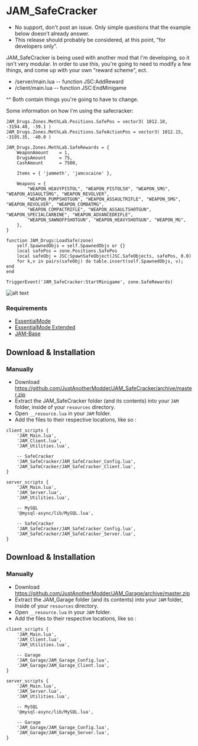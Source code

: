 # JAM_SafeCracker

- No support, don't post an issue. Only simple questions that the example below doesn't already answer.
- This release should probably be considered, at this point, "for developers only".

JAM_SafeCracker is being used with another mod that I'm developing, so it isn't very modular. In order to use this, you're going to need to modify a few things, and come up with your own "reward scheme", ect.

- /server/main.lua -- function JSC:AddReward
- /client/main.lua -- function JSC:EndMinigame

^^ Both contain things you're going to have to change.

Some information on how I'm using the safecracker:
```
JAM_Drugs.Zones.MethLab.Positions.SafePos = vector3( 1012.10, -3194.40, -39.1 )
JAM_Drugs.Zones.MethLab.Positions.SafeActionPos	= vector3( 1012.15, -3195.35, -40.0 )

JAM_Drugs.Zones.MethLab.SafeRewards	= { 
	WeaponAmount 	= 1,
	DrugsAmount 	= 75,
	CashAmount 		= 7500,

	Items = { 'jammeth', 'jamcocaine' },	
		
	Weapons = { 
		"WEAPON_HEAVYPISTOL", "WEAPON_PISTOL50", "WEAPON_SMG", "WEAPON_ASSAULTSMG", "WEAPON_REVOLVER", 
		"WEAPON_PUMPSHOTGUN", "WEAPON_ASSAULTRIFLE", "WEAPON_SMG", "WEAPON_REVOLVER", "WEAPON_COMBATMG", 
		"WEAPON_COMPACTRIFLE", "WEAPON_ASSAULTSHOTGUN", "WEAPON_SPECIALCARBINE", "WEAPON_ADVANCEDRIFLE",
		"WEAPON_SAWNOFFSHOTGUN", "WEAPON_HEAVYSHOTGUN", "WEAPON_MG",
	},				
}

function JAM_Drugs:LoadSafe(zone)
	self.SpawnedObjs = self.SpawnedObjs or {}
    local safePos = zone.Positions.SafePos
    local safeObj = JSC:SpawnSafeObject(JSC.SafeObjects, safePos, 0.0)
    for k,v in pairs(safeObj) do table.insert(self.SpawnedObjs, v); end
end

TriggerEvent('JAM_SafeCracker:StartMinigame', zone.SafeRewards)
```

![alt text](https://i.imgur.com/2FvhMqS.jpg)

### Requirements
* [EssentialMode](https://github.com/kanersps/essentialmode/releases)
* [EssentialMode Extended](https://github.com/ESX-Org/es_extended)
* [JAM-Base](https://github.com/JustAnotherModder/JAM)
## Download & Installation

### Manually
- Download https://github.com/JustAnotherModder/JAM_SafeCracker/archive/master.zip
- Extract the JAM_SafeCracker folder (and its contents) into your `JAM` folder, inside of your `resources` directory.
- Open `__resource.lua` in your `JAM` folder.
- Add the files to their respective locations, like so :

```
client_scripts {
	'JAM_Main.lua',
	'JAM_Client.lua',
	'JAM_Utilities.lua',

	-- SafeCracker
	'JAM_SafeCracker/JAM_SafeCracker_Config.lua',
	'JAM_SafeCracker/JAM_SafeCracker_Client.lua',
}

server_scripts {	
	'JAM_Main.lua',
	'JAM_Server.lua',
	'JAM_Utilities.lua',

	-- MySQL
	'@mysql-async/lib/MySQL.lua',

	-- SafeCracker
	'JAM_SafeCracker/JAM_SafeCracker_Config.lua',
	'JAM_SafeCracker/JAM_SafeCracker_Server.lua',
}
```



## Download & Installation

### Manually
- Download https://github.com/JustAnotherModder/JAM_Garage/archive/master.zip
- Extract the JAM_Garage folder (and its contents) into your `JAM` folder, inside of your `resources` directory.
- Open `__resource.lua` in your `JAM` folder.
- Add the files to their respective locations, like so :

```
client_scripts {
	'JAM_Main.lua',
	'JAM_Client.lua',
	'JAM_Utilities.lua',

	-- Garage
	'JAM_Garage/JAM_Garage_Config.lua',
	'JAM_Garage/JAM_Garage_Client.lua',
}

server_scripts {	
	'JAM_Main.lua',
	'JAM_Server.lua',
	'JAM_Utilities.lua',

	-- MySQL
	'@mysql-async/lib/MySQL.lua',

	-- Garage
	'JAM_Garage/JAM_Garage_Config.lua',
	'JAM_Garage/JAM_Garage_Server.lua',
}
```

